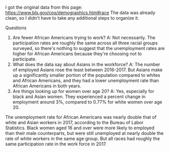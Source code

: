 I got the original data from this page: https://www.bls.gov/cps/demographics.htm#race
The data was already clean, so I didn't have to take any additional steps to organize it.

Questions
1.  Are fewer African Americans trying to work? A: Not necessarily. The participation rates are roughly the same across all three racial groups surveyed, so there's nothing to suggest that the unemployment rates are higher for African Americans because they're choosing not to participate.
2.  What does the data say about Asians in the workforce? A: The number of employed Asians rose the least between 2016-2017. But Asians make up a significantly smaller portion of the population compared to whites and African Americans, and they had a lower unemployment rate than African Americans in both years.
3.  Are things looking up for women over age 20? A: Yes, especially for black and Asian women. They experienced a percent change in employment around 3%, compared to 0.77% for white women over age 20.

The unemployment rate for African Americans was nearly double that of white and Asian workers in 2017, according to the Bureau of Labor Statistics. Black women aged 16 and over were more likely to employed than their male counterparts, but were still unemployed at nearly double the rate of white workers in the same age group. But all races had roughly the same participation rate in the work force in 2017. 
